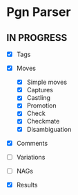 # Pgn Parser

## IN PROGRESS

- [x] Tags
- [x] Moves
  - [x] Simple moves
  - [x] Captures
  - [x] Castling
  - [x] Promotion
  - [x] Check
  - [x] Checkmate
  - [x] Disambiguation
- [x] Comments
- [ ] Variations
- [ ] NAGs
- [x] Results

